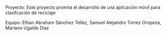Proyecto: Este proyecto prsenta el desarrollo de una aplicación móvil para clasifcación de reciclaje

Equipo:
Ethan Abraham Sánchez Téllez,
Samuel Alejandro Torrez Oropeza,
Mariano Ugalde Díaz
